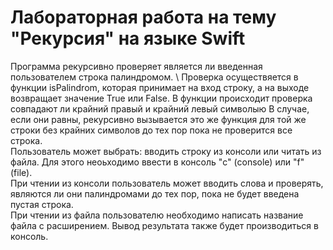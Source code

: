# Лабораторная работа на тему "Рекурсия" на языке Swift
Программа рекурсивно проверяет является ли введенная пользователем строка палиндромом. \ 
Проверка осуществяется в функции isPalindrom, которая принимает на вход строку, а на выходе возвращает значение True или False. В функции происходит проверка совпадают ли крайний правый и крайний левый символыю В случае, если они равны, рекурсивно вызывается это же функция для той же строки без крайних символов до тех пор пока не проверится все строка. \
Пользователь может выбрать: вводить строку из консоли или читать из файла. Для этого неоьходимо ввести в консоль "c" (console) или "f" (file). \
При чтении из консоли пользователь может вводить слова и проверять, являются ли они палиндромами до тех пор, пока не будет введена пустая строка. \
При чтении из файла пользователю необходимо написать название файла с расширением. Вывод результата также будет производиться в консоль.
